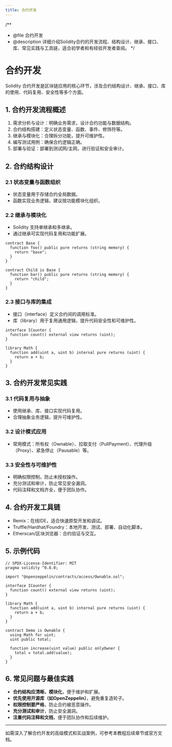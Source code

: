 ```yaml
---
title: 合约开发
---
```


/**
 * @file 合约开发
 * @description 详细介绍Solidity合约的开发流程、结构设计、继承、接口、库、常见实践与工具链，适合初学者和有经验开发者查阅。
 */

# 合约开发

Solidity 合约开发是区块链应用的核心环节，涉及合约结构设计、继承、接口、库的使用、代码复用、安全性等多个方面。

## 1. 合约开发流程概述

1. 需求分析与设计：明确业务需求，设计合约功能与数据结构。
2. 合约结构搭建：定义状态变量、函数、事件、修饰符等。
3. 继承与模块化：合理拆分功能，提升可维护性。
4. 编写测试用例：确保合约逻辑正确。
5. 部署与验证：部署到测试网/主网，进行验证和安全审计。

## 2. 合约结构设计

### 2.1 状态变量与函数组织
- 状态变量用于存储合约全局数据。
- 函数实现业务逻辑，建议按功能模块化组织。

### 2.2 继承与模块化
- Solidity 支持单继承和多继承。
- 通过继承可实现代码复用和功能扩展。

```solidity
contract Base {
  function foo() public pure returns (string memory) {
    return "base";
  }
}

contract Child is Base {
  function bar() public pure returns (string memory) {
    return "child";
  }
}
```

### 2.3 接口与库的集成
- 接口（interface）定义合约间的调用标准。
- 库（library）用于复用通用逻辑，提升代码安全性和可维护性。

```solidity
interface ICounter {
  function count() external view returns (uint);
}

library Math {
  function add(uint a, uint b) internal pure returns (uint) {
    return a + b;
  }
}
```

## 3. 合约开发常见实践

### 3.1 代码复用与抽象
- 使用继承、库、接口实现代码复用。
- 合理抽象业务逻辑，提升可维护性。

### 3.2 设计模式应用
- 常用模式：所有权（Ownable）、拉取支付（PullPayment）、代理升级（Proxy）、紧急停止（Pausable）等。

### 3.3 安全性与可维护性
- 明确权限控制，防止未授权操作。
- 充分测试和审计，防止常见安全漏洞。
- 代码注释和文档齐全，便于团队协作。

## 4. 合约开发工具链

- Remix：在线IDE，适合快速原型开发和调试。
- Truffle/Hardhat/Foundry：本地开发、测试、部署、自动化脚本。
- Etherscan/区块浏览器：合约验证与交互。

## 5. 示例代码

```solidity
// SPDX-License-Identifier: MIT
pragma solidity ^0.8.0;

import "@openzeppelin/contracts/access/Ownable.sol";

interface ICounter {
  function count() external view returns (uint);
}

library Math {
  function add(uint a, uint b) internal pure returns (uint) {
    return a + b;
  }
}

contract Demo is Ownable {
  using Math for uint;
  uint public total;

  function increase(uint value) public onlyOwner {
    total = total.add(value);
  }
}
```

## 6. 常见问题与最佳实践

- **合约结构应清晰、模块化**，便于维护和扩展。
- **优先使用开源库（如OpenZeppelin）**，避免重复造轮子。
- **权限控制要严格**，防止合约被恶意操作。
- **充分测试和审计**，防止安全漏洞。
- **注重代码注释和文档**，便于团队协作和后续维护。

---

如需深入了解合约开发的高级模式和实战案例，可参考本教程后续章节或官方文档。 